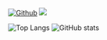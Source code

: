 <!--
**vdelachaux/vdelachaux** is a ✨ _special_ ✨ repository because its `README.md` (this file) appears on your GitHub profile.

Here are some ideas to get you started:

- 🔭 I’m currently working on ...
- 🌱 I’m currently learning ...
- 👯 I’m looking to collaborate on ...
- 🤔 I’m looking for help with ...
- 💬 Ask me about ...
- 📫 How to reach me: ...
- 😄 Pronouns: ...
- ⚡ Fun fact: ...
-->


[![Github](https://img.shields.io/github/followers/vdelachaux?label=Followers&style=social)](https://github.com/vdelachaux)
![](https://visitor-badge.laobi.icu/badge?page_id=vdelachaux.vdelachaux)

![Top Langs](https://github-readme-stats.vercel.app/api/top-langs/?username=vdelachaux&theme=dark&langs_count=3&hide_title=true&hide_border=true) ![GitHub stats](https://github-readme-stats.vercel.app/api?username=vdelachaux&show_icons=true&theme=dark&count_private=true&hide_title=true&hide_border=true&count_private=true) 
